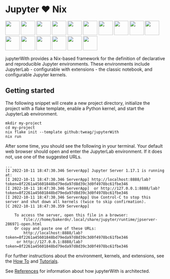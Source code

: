 # Jupyter ❤️  Nix

<p float="left">
  <img src="img/logos/bash-logo64.png" width="45" />
  <img src="img/logos/c-logo64.png" width="45" />
  <img src="img/logos/elm-logo64.png" width="45" />
  <img src="img/logos/go-logo64.png" width="45" />
  <img src="img/logos/haskell-logo64.png" width="45" />
  <img src="img/logos/python-logo64.png" width="45" />
  <img src="img/logos/javascript-logo64.png" width="45" />
  <img src="img/logos/julia-logo64.png" width="45" />
  <img src="img/logos/nix-logo64.png" width="45" />
  <img src="img/logos/ocaml-logo64.png" width="45" />
  <img src="img/logos/postgres-logo64.png" width="45" />
  <img src="img/logos/r-logo64.png" width="45" />
  <img src="img/logos/rust-logo64.png" width="45" />
  <img src="img/logos/scala-logo64.png" width="45" />
  <img src="img/logos/typescript-logo64.png" width="45" />
  <img src="img/logos/zsh-logo64.png" width="45" />
</p>

jupyterWith provides a Nix-based framework for the definition of declarative and reproducible Jupyter environments.
These environments include JupyterLab - configurable with extensions - the classic notebook, and configurable Jupyter kernels.

## Getting started

The following snippet will create a new project directory, initialize the project with a flake template, enable a Python kernel, and start the JupyterLab environment.

```shell
mkdir my-project
cd my-project
nix flake init --template github:tweag/jupyterWith
nix run
```

After some time, you should see the following in your terminal. Your default web browser should open and enter the JupyterLab environment. If it does not, use one of the suggested URLs.

```shell
...
[I 2022-10-11 18:47:30.346 ServerApp] Jupyter Server 1.17.1 is running at:
[I 2022-10-11 18:47:30.346 ServerApp] http://localhost:8888/lab?token=8f2261a45601848bd79eda97d8d39c3d0f4978bc61fbe346
[I 2022-10-11 18:47:30.346 ServerApp]  or http://127.0.0.1:8888/lab?token=8f2261a45601848bd79eda97d8d39c3d0f4978bc61fbe346
[I 2022-10-11 18:47:30.346 ServerApp] Use Control-C to stop this server and shut down all kernels (twice to skip confirmation).
[C 2022-10-11 18:47:30.359 ServerApp] 
    
    To access the server, open this file in a browser:
        file:///home/bakerdn/.local/share/jupyter/runtime/jpserver-286971-open.html
    Or copy and paste one of these URLs:
        http://localhost:8888/lab?token=8f2261a45601848bd79eda97d8d39c3d0f4978bc61fbe346
     or http://127.0.0.1:8888/lab?token=8f2261a45601848bd79eda97d8d39c3d0f4978bc61fbe346
```

For further instructions about the environment, kernels, and extensions, see the [How To](HOWTO.md) and [Tutorials](TUTORIALS.md).

See [References](DETAILS.md) for information about how jupyterWith is architected.
